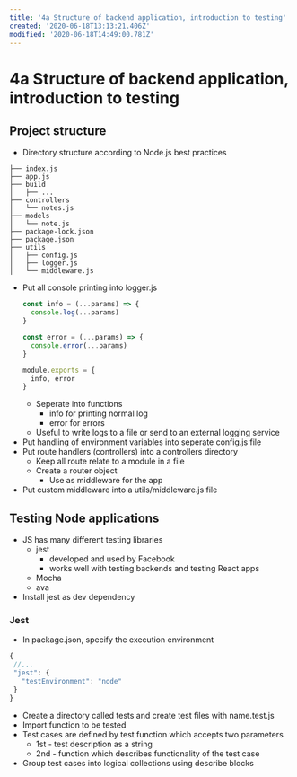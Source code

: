```yaml
---
title: '4a Structure of backend application, introduction to testing'
created: '2020-06-18T13:13:21.406Z'
modified: '2020-06-18T14:49:00.781Z'
---
```


# 4a Structure of backend application, introduction to testing

## Project structure
* Directory structure according to Node.js best practices
```
├── index.js
├── app.js
├── build
│   ├── ...
├── controllers
│   └── notes.js
├── models
│   └── note.js
├── package-lock.json
├── package.json
├── utils
│   ├── config.js
│   ├── logger.js
│   └── middleware.js  
```
* Put all console printing into logger.js
  ```js
  const info = (...params) => {
    console.log(...params)
  }

  const error = (...params) => {
    console.error(...params)
  }

  module.exports = {
    info, error
  }
  ```
  * Seperate into functions
    * info for printing normal log
    * error for errors
  * Useful to write logs to a file or send to an external logging service
* Put handling of environment variables into seperate config.js file
* Put route handlers (controllers) into a controllers directory
  * Keep all route relate to a module in a file
  * Create a router object
    * Use as middleware for the app
* Put custom middleware into a utils/middleware.js file


## Testing Node applications
* JS has many different testing libraries
  * jest
    * developed and used by Facebook
    * works well with testing backends and testing React apps
  * Mocha
  * ava
* Install jest as dev dependency

### Jest
* In package.json, specify the execution environment
```js
{
 //...
 "jest": {
   "testEnvironment": "node"
 }
}
```
* Create a directory called tests and create test files with name.test.js
* Import function to be tested
* Test cases are defined by test function which accepts two parameters
  * 1st - test description as a string
  * 2nd - function which describes functionality of the test case
* Group test cases into logical collections using describe blocks


